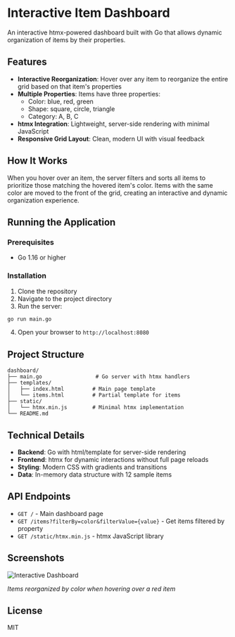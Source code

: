 # Interactive Item Dashboard

An interactive htmx-powered dashboard built with Go that allows dynamic organization of items by their properties.

## Features

- **Interactive Reorganization**: Hover over any item to reorganize the entire grid based on that item's properties
- **Multiple Properties**: Items have three properties:
  - Color: blue, red, green
  - Shape: square, circle, triangle  
  - Category: A, B, C
- **htmx Integration**: Lightweight, server-side rendering with minimal JavaScript
- **Responsive Grid Layout**: Clean, modern UI with visual feedback

## How It Works

When you hover over an item, the server filters and sorts all items to prioritize those matching the hovered item's color. Items with the same color are moved to the front of the grid, creating an interactive and dynamic organization experience.

## Running the Application

### Prerequisites

- Go 1.16 or higher

### Installation

1. Clone the repository
2. Navigate to the project directory
3. Run the server:

```bash
go run main.go
```

4. Open your browser to `http://localhost:8080`

## Project Structure

```
dashboard/
├── main.go                 # Go server with htmx handlers
├── templates/
│   ├── index.html         # Main page template
│   └── items.html         # Partial template for items
├── static/
│   └── htmx.min.js        # Minimal htmx implementation
└── README.md
```

## Technical Details

- **Backend**: Go with html/template for server-side rendering
- **Frontend**: htmx for dynamic interactions without full page reloads
- **Styling**: Modern CSS with gradients and transitions
- **Data**: In-memory data structure with 12 sample items

## API Endpoints

- `GET /` - Main dashboard page
- `GET /items?filterBy=color&filterValue={value}` - Get items filtered by property
- `GET /static/htmx.min.js` - htmx JavaScript library

## Screenshots

![Interactive Dashboard](https://github.com/user-attachments/assets/f4adf052-a031-4d4f-b37d-89818ad8b0b0)

*Items reorganized by color when hovering over a red item*

## License

MIT
